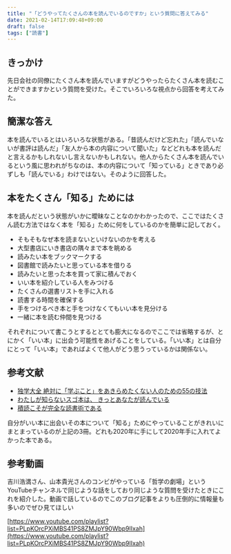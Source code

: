 ```yaml
---
title: "「どうやってたくさんの本を読んでいるのですか」という質問に答えてみる"
date: 2021-02-14T17:09:48+09:00
draft: false
tags: ["読書"]
---
```


## きっかけ

先日会社の同僚にたくさん本を読んでいますがどうやったらたくさん本を読むことができますかという質問を受けた。そこでいろいろな視点から回答を考えてみた。

## 簡潔な答え

本を読んでいるとはいろいろな状態がある。「昔読んだけど忘れた」「読んでいないが書評は読んだ」「友人から本の内容について聞いた」などどれも本を読んだと言えるかもしれないし言えないかもしれない。他人からたくさん本を読んでいるという風に思われがちなのは、本の内容について「知っている」ときであり必ずしも「読んでいる」わけではない。そのように回答した。

## 本をたくさん「知る」ためには

本を読んだという状態がいかに曖昧なことなのかわかったので、ここではたくさん読む方法ではなく本を「知る」ために何をしているのかを簡単に記しておく。

- そもそもなぜ本を読まないといけないのかを考える
- 大型書店にいき書店の隅々まで本を眺める
- 読みたい本をブックマークする
- 図書館で読みたいと思っている本を借りる
- 読みたいと思った本を買って家に積んでおく
- いい本を紹介している人をみつける
- たくさんの選書リストを手に入れる
- 読書する時間を確保する
- 手をつけるべき本と手をつけなくてもいい本を見分ける
- 一緒に本を読む仲間を見つける

それぞれについて書こうとするととても膨大になるのでここでは省略するが、とにかく「いい本」に出会う可能性をあげることをしている。「いい本」とは自分にとって「いい本」であればよくて他人がどう思うっているかは関係ない。

## 参考文献

- [独学大全 絶対に「学ぶこと」をあきらめたくない人のための55の技法](https://www.amazon.co.jp/dp/4478108536?tag=gennei-22)
- [わたしが知らないスゴ本は、 きっとあなたが読んでいる](https://www.amazon.co.jp/dp/4297111535?tag=gennei-22)
- [積読こそが完全な読書術である](https://www.amazon.co.jp/dp/4781618642?tag=gennei-22)

自分がいい本に出会いその本について「知る」ためにやっていることがきれいにまとまっているのが上記の3冊。どれも2020年に手にして2020年手に入れてよかった本である。

## 参考動画

吉川浩満さん、山本貴光さんのコンビがやっている「哲学の劇場」というYouTubeチャンネルで同じような話をしており同じような質問を受けたときにこれを紹介した。動画で話しているのでこのブログ記事をよりも圧倒的に情報量も多いのでぜひ見てほしい

[https://www.youtube.com/playlist?list=PLpKOrcPXiMBS41PS8ZMJpY90Wbp9lIxah](https://www.youtube.com/playlist?list=PLpKOrcPXiMBS41PS8ZMJpY90Wbp9lIxah)
